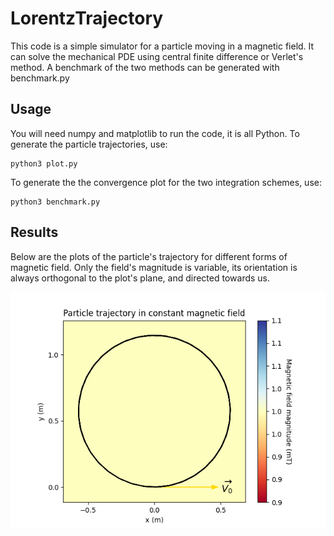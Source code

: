 # LorentzTrajectory

This code is a simple simulator for a particle moving in a magnetic field. It can solve the mechanical PDE using central finite difference or Verlet's method. A benchmark of the two methods can be generated with benchmark.py

## Usage

You will need numpy and matplotlib to run the code, it is all Python. To generate the particle trajectories, use:

    python3 plot.py

To generate the the convergence plot for the two integration schemes, use:

    python3 benchmark.py

## Results

Below are the plots of the particle's trajectory for different forms of magnetic field. Only the field's magnitude is variable, its orientation is always orthogonal to the plot's plane, and directed towards us.

![constant](./figures/constant_field.png)